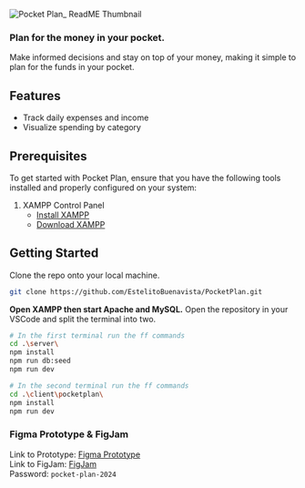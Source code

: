 ![Pocket Plan_ ReadME Thumbnail](https://github.com/user-attachments/assets/6079c0af-b7db-456c-9bcc-c4c12efc4c1c)

### Plan for the money in your pocket.
Make informed decisions and stay on top of your money, making it simple to plan for the funds in your pocket.

## Features
- Track daily expenses and income
- Visualize spending by category

## Prerequisites
To get started with Pocket Plan, ensure that you have the following tools installed and properly configured on your system:
1. XAMPP Control Panel
   - [Install XAMPP](https://www.ionos.com/digitalguide/server/tools/xampp-tutorial-create-your-own-local-test-server/)
   - [Download XAMPP](https://www.apachefriends.org/de/download.html)

## Getting Started
Clone the repo onto your local machine.
```bash
git clone https://github.com/EstelitoBuenavista/PocketPlan.git
```

**Open XAMPP then start Apache and MySQL.** Open the repository in your VSCode and split the terminal into two.
```bash
# In the first terminal run the ff commands
cd .\server\
npm install
npm run db:seed
npm run dev
```
```bash
# In the second terminal run the ff commands
cd .\client\pocketplan\
npm install
npm run dev
```

### Figma Prototype & FigJam
Link to Prototype: [Figma Prototype](https://www.figma.com/proto/ysSmUzq4G3R9yIVdDLly2H/3105_AppDev%3A-B.T.V.?page-id=0%3A1&node-id=22-82&node-type=canvas&viewport=-199%2C-479%2C0.71&t=gmdaKf22hjGDhRdV-1&scaling=scale-down&content-scaling=fixed&starting-point-node-id=22%3A82)  
Link to FigJam: [FigJam](https://www.figma.com/board/cNS3Iu8aHhxEwPoT12O8tU/3105_AppDev%3A-Pocket-Plan-FigJam?node-id=0-1&t=5sALwjj56ib4VqaB-1)  
Password: `pocket-plan-2024`
